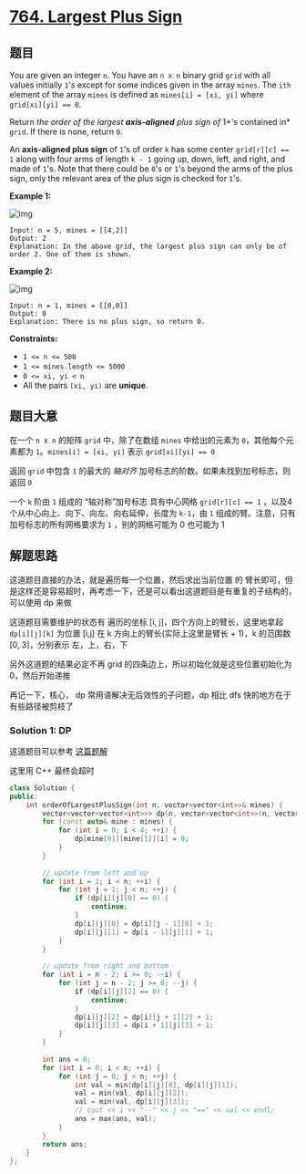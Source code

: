 # [764. Largest Plus Sign](https://leetcode-cn.com/problems/largest-plus-sign/)

## 题目

You are given an integer `n`. You have an `n x n` binary grid `grid` with all values initially `1`'s except for some indices given in the array `mines`. The `ith` element of the array `mines` is defined as `mines[i] = [xi, yi]` where `grid[xi][yi] == 0`.

Return *the order of the largest **axis-aligned** plus sign of* 1*'s contained in* `grid`. If there is none, return `0`.

An **axis-aligned plus sign** of `1`'s of order `k` has some center `grid[r][c] == 1` along with four arms of length `k - 1` going up, down, left, and right, and made of `1`'s. Note that there could be `0`'s or `1`'s beyond the arms of the plus sign, only the relevant area of the plus sign is checked for `1`'s.

 

**Example 1:**

![img](https://assets.leetcode.com/uploads/2021/06/13/plus1-grid.jpg)

```
Input: n = 5, mines = [[4,2]]
Output: 2
Explanation: In the above grid, the largest plus sign can only be of order 2. One of them is shown.
```

**Example 2:**

![img](https://assets.leetcode.com/uploads/2021/06/13/plus2-grid.jpg)

```
Input: n = 1, mines = [[0,0]]
Output: 0
Explanation: There is no plus sign, so return 0.
```

 

**Constraints:**

- `1 <= n <= 500`
- `1 <= mines.length <= 5000`
- `0 <= xi, yi < n`
- All the pairs `(xi, yi)` are **unique**.

## 题目大意

在一个 `n x n` 的矩阵 `grid` 中，除了在数组 `mines` 中给出的元素为 `0`，其他每个元素都为 `1`。`mines[i] = [xi, yi]` 表示 `grid[xi][yi] == 0`

返回  `grid` 中包含 `1` 的最大的 *轴对齐* 加号标志的阶数。如果未找到加号标志，则返回 `0`

一个 `k` 阶由 `1` 组成的 “轴对称”加号标志 具有中心网格 `grid[r][c] == 1` ，以及4个从中心向上、向下、向左、向右延伸，长度为 `k-1`，由 `1` 组成的臂。注意，只有加号标志的所有网格要求为 `1` ，别的网格可能为 0 也可能为 1
 
## 解题思路

这道题目直接的办法，就是遍历每一个位置，然后求出当前位置 的 臂长即可，但是这样还是容易超时，再考虑一下，还是可以看出这道题目是有重复的子结构的，可以使用 dp 来做

这道题目需要维护的状态有 遍历的坐标 [i, j]，四个方向上的臂长，这里地拿起 `dp[i][j][k]` 为位置 [i,j]  在 k 方向上的臂长(实际上这里是臂长 + 1)，k 的范围数 [0, 3]，分别表示 左，上，右，下

另外这道题的结果必定不再 grid 的四条边上，所以初始化就是这些位置初始化为 0，然后开始递推

再记一下，核心， dp 常用语解决无后效性的子问题，dp 相比 dfs 快的地方在于有些路径被剪枝了

### Solution 1: DP

这道题目可以参考 [这篇题解](https://leetcode.cn/problems/largest-plus-sign/solution/javadong-tai-gui-hua-jian-dan-yi-dong-by-dan-huang/)

这里用 C++ 最终会超时


````c++
class Solution {
public:
    int orderOfLargestPlusSign(int n, vector<vector<int>>& mines) {
        vector<vector<vector<int>>> dp(n, vector<vector<int>>(n, vector<int>(4, 1)));
        for (const auto& mine : mines) {
            for (int i = 0; i < 4; ++i) {
                dp[mine[0]][mine[1]][i] = 0;
            }
        }
        
        // update from left and up
        for (int i = 1; i < n; ++i) {
            for (int j = 1; j < n; ++j) {
                if (dp[i][j][0] == 0) {
                    continue;
                }
                dp[i][j][0] = dp[i][j - 1][0] + 1;
                dp[i][j][1] = dp[i - 1][j][1] + 1;
            }
        }
        
        // update from right and bottom
        for (int i = n - 2; i >= 0; --i) {
            for (int j = n - 2; j >= 0; --j) {
                if (dp[i][j][2] == 0) {
                    continue;
                }
                dp[i][j][2] = dp[i][j + 1][2] + 1;
                dp[i][j][3] = dp[i + 1][j][3] + 1;
            }
        }
        
        int ans = 0;
        for (int i = 0; i < n; ++i) {
            for (int j = 0; j < n; ++j) {
                int val = min(dp[i][j][0], dp[i][j][1]);
                val = min(val, dp[i][j][2]);
                val = min(val, dp[i][j][3]);
                // cout << i << "--" << j << "==" << val << endl;
                ans = max(ans, val);
            }
        }
        return ans;
    }
};
````
